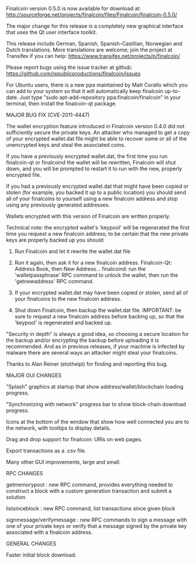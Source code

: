 Finalcoin version 0.5.0 is now available for download at:
http://sourceforge.net/projects/finalcoin/files/Finalcoin/finalcoin-0.5.0/

The major change for this release is a completely new graphical interface that uses the Qt user interface toolkit.

This release include German, Spanish, Spanish-Castilian, Norwegian and Dutch translations. More translations are welcome; join the project at Transifex if you can help:
https://www.transifex.net/projects/p/finalcoin/

Please report bugs using the issue tracker at github:
https://github.com/republicproductions/finalcoin/issues

For Ubuntu users, there is a new ppa maintained by Matt Corallo which you can add to your system so that it will automatically keep finalcoin up-to-date.  Just type "sudo apt-add-repository ppa:finalcoin/finalcoin" in your terminal, then install the finalcoin-qt package.

MAJOR BUG FIX  (CVE-2011-4447)

The wallet encryption feature introduced in Finalcoin version 0.4.0 did not sufficiently secure the private keys. An attacker who
managed to get a copy of your encrypted wallet.dat file might be able to recover some or all of the unencrypted keys and steal the
associated coins.

If you have a previously encrypted wallet.dat, the first time you run finalcoin-qt or finalcoind the wallet will be rewritten, Finalcoin will
shut down, and you will be prompted to restart it to run with the new, properly encrypted file.

If you had a previously encrypted wallet.dat that might have been copied or stolen (for example, you backed it up to a public
location) you should send all of your finalcoins to yourself using a new finalcoin address and stop using any previously generated addresses.

Wallets encrypted with this version of Finalcoin are written properly.

Technical note: the encrypted wallet's 'keypool' will be regenerated the first time you request a new finalcoin address; to be certain that the
new private keys are properly backed up you should:

1. Run Finalcoin and let it rewrite the wallet.dat file

2. Run it again, then ask it for a new finalcoin address.
Finalcoin-Qt: Address Book, then New Address...
finalcoind: run the 'walletpassphrase' RPC command to unlock the wallet,  then run the 'getnewaddress' RPC command.

3. If your encrypted wallet.dat may have been copied or stolen, send  all of your finalcoins to the new finalcoin address.

4. Shut down Finalcoin, then backup the wallet.dat file.
IMPORTANT: be sure to request a new finalcoin address before backing up, so that the 'keypool' is regenerated and backed up.

"Security in depth" is always a good idea, so choosing a secure location for the backup and/or encrypting the backup before uploading it is recommended. And as in previous releases, if your machine is infected by malware there are several ways an attacker might steal your finalcoins.

Thanks to Alan Reiner (etotheipi) for finding and reporting this bug.

MAJOR GUI CHANGES

"Splash" graphics at startup that show address/wallet/blockchain loading progress.

"Synchronizing with network" progress bar to show block-chain download progress.

Icons at the bottom of the window that show how well connected you are to the network, with tooltips to display details.

Drag and drop support for finalcoin: URIs on web pages.

Export transactions as a .csv file.

Many other GUI improvements, large and small.

RPC CHANGES

getmemorypool : new RPC command, provides everything needed to construct a block with a custom generation transaction and submit a solution

listsinceblock : new RPC command, list transactions since given block

signmessage/verifymessage : new RPC commands to sign a message with one of your private keys or verify that a message signed by the private key associated with a finalcoin address.

GENERAL CHANGES

Faster initial block download.
